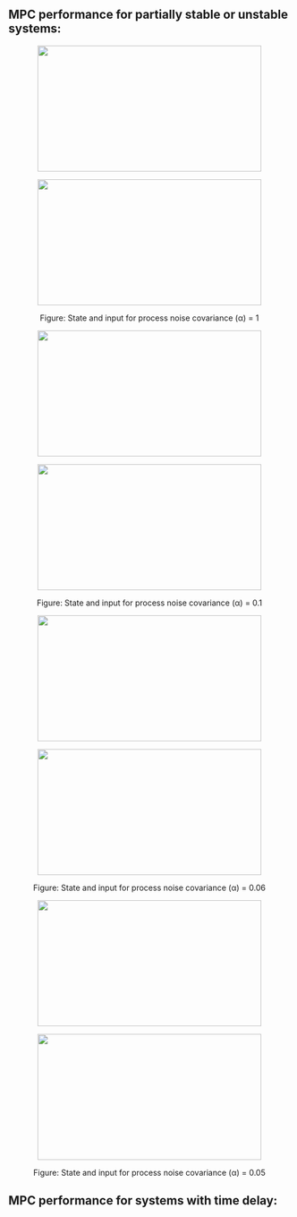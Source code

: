 ## MPC performance for partially stable or unstable systems:

<p align="center"> <img width="400" height="225" src="https://github.com/vipulkumbhar/AuE893_Robust_Predictive_Control/blob/main/Homework_3/Result_plots/3a1s.png" </p> 
<p align="center"> <img width="400" height="225" src="https://github.com/vipulkumbhar/AuE893_Robust_Predictive_Control/blob/main/Homework_3/Result_plots/3a1i.png"> </p>

<p align="center">
  Figure: State and input for process noise covariance (α)  = 1
</p>

<p align="center"> <img width="400" height="225" src="https://github.com/vipulkumbhar/AuE893_Robust_Predictive_Control/blob/main/Homework_3/Result_plots/3a01s.png" </p> 
<p align="center"> <img width="400" height="225" src="https://github.com/vipulkumbhar/AuE893_Robust_Predictive_Control/blob/main/Homework_3/Result_plots/3a01i.png"> </p>

<p align="center">
  Figure: State and input for process noise covariance (α)  = 0.1
</p>

<p align="center"> <img width="400" height="225" src="https://github.com/vipulkumbhar/AuE893_Robust_Predictive_Control/blob/main/Homework_3/Result_plots/3a06s.png" </p> 
<p align="center"> <img width="400" height="225" src="https://github.com/vipulkumbhar/AuE893_Robust_Predictive_Control/blob/main/Homework_3/Result_plots/3a06i.png"> </p>

<p align="center">
  Figure: State and input for process noise covariance (α)  = 0.06
</p>

<p align="center"> <img width="400" height="225" src="https://github.com/vipulkumbhar/AuE893_Robust_Predictive_Control/blob/main/Homework_3/Result_plots/3a005s.png" </p> 
<p align="center"> <img width="400" height="225" src="https://github.com/vipulkumbhar/AuE893_Robust_Predictive_Control/blob/main/Homework_3/Result_plots/3a005i.png"> </p>

<p align="center">
  Figure: State and input for process noise covariance (α)  = 0.05
</p>

## MPC performance for systems with time delay:


